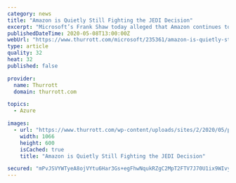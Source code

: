 ```yaml
---
category: news
title: "Amazon is Quietly Still Fighting the JEDI Decision"
excerpt: "Microsoft’s Frank Shaw today alleged that Amazon continues to fight the DOJ’s JEDI contract award out of the public eye."
publishedDateTime: 2020-05-08T13:00:00Z
webUrl: "https://www.thurrott.com/microsoft/235361/amazon-is-quietly-still-fighting-the-jedi-decision"
type: article
quality: 32
heat: 32
published: false

provider:
  name: Thurrott
  domain: thurrott.com

topics:
  - Azure

images:
  - url: "https://www.thurrott.com/wp-content/uploads/sites/2/2020/05/pentagon-1.jpg"
    width: 1066
    height: 600
    isCached: true
    title: "Amazon is Quietly Still Fighting the JEDI Decision"

secured: "mPvJSVYWTyeA8ojVYtu6Har3Gs+egFhwNqukRZgC2MpT2FTV7J70U1ix9WIvyjhFmepVVuLoFAbcCNg9qtMkZ6yR27+WSrwdGcJkOM15BrWTprDx88Vg0CmX+UkYm5q7UUWiiWt4whO1CuNCWe+dP5PAzdJJGN1yLGnhuRRccVIujaqxPHCutDdfGYdIyjOlAj/Vdhg6K6+XQWHjYubqpT+7WeTlrilXVKDqcvwrkxu/zxHOSlSrCKu0a5V7hDTez2drRgAXGRpDkl+hHQzS+w4mRgif4BlalFv8Y7+PPsmm2cnLyhQXG0860wQzVG+eDRon4wXjIr8kShXHIhRajCQNMGAssqVxs9U5Ikl1PcxDMbo6dXag1nFNGPUM7fE1Yp4mWHIbB9nUzXgPBDQAmtcfky/L1IVyM+GN/WWt3snRgumk05+OWms/6YqXp7SLkCxDMt0I8U65wsLTlO+/ZdI3FYDB0WBaXl5BzJws0EE=;I3HEjxqaY4QDWstgEBq+8g=="
---
```


